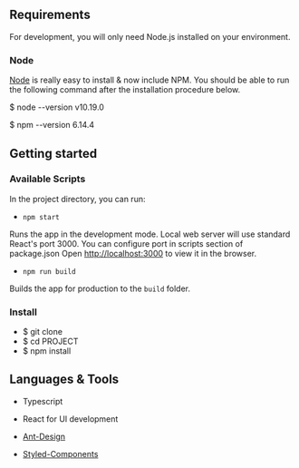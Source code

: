## Requirements

For development, you will only need Node.js installed on your environment.

### Node

[Node](https://nodejs.org/) is really easy to install & now include NPM. You should be able to run the following command after the installation procedure below.

 $ node --version
 v10.19.0

 $ npm --version
 6.14.4

## Getting started


### Available Scripts

In the project directory, you can run:

- `npm start`

Runs the app in the development mode.
Local web server will use standard React's port 3000. You can configure port in scripts section of package.json
Open [http://localhost:3000](http://localhost:3000) to view it in the browser.


- `npm run build`

Builds the app for production to the `build` folder.


### Install
 - $ git clone 
 - $ cd PROJECT
 - $ npm install



## Languages & Tools

- Typescript

- React for UI development

- [Ant-Design](https://3x.ant.design/)

- [Styled-Components](https://styled-components.com/)